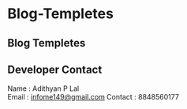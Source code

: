 # Blog-Templetes
Blog Templetes
--------------


Developer Contact 
------------------------

Name : Adithyan P Lal <br>
Email  : infome149@gmail.com
Contact : 8848560177
